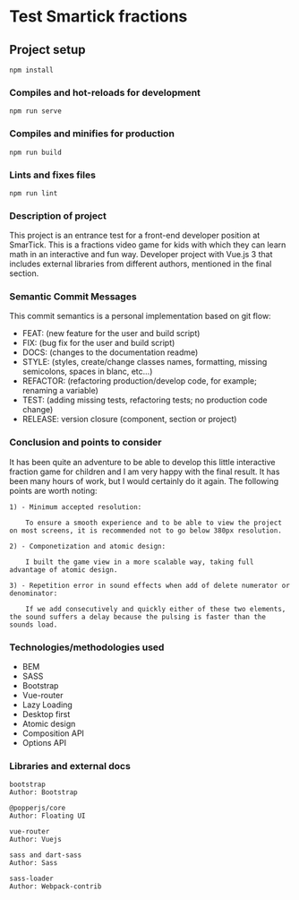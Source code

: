 # Test Smartick fractions

## Project setup
```
npm install
```

### Compiles and hot-reloads for development
```
npm run serve
```

### Compiles and minifies for production
```
npm run build
```

### Lints and fixes files
```
npm run lint
```


### Description of project

This project is an entrance test for a front-end developer position at SmarTick. This is a fractions video game for kids with which they can learn math in an interactive and fun way.
Developer project with Vue.js 3 that includes external libraries from different authors, mentioned in the final section.


### Semantic Commit Messages

This commit semantics is a personal implementation based on git flow:

- FEAT: (new feature for the user and build script)
- FIX: (bug fix for the user and build script)
- DOCS: (changes to the documentation readme)
- STYLE: (styles, create/change classes names, formatting, missing semicolons, spaces in blanc, etc...)
- REFACTOR: (refactoring production/develop code, for example; renaming a variable)
- TEST: (adding missing tests, refactoring tests; no production code change)
- RELEASE: version closure (component, section or project)


### Conclusion and points to consider

It has been quite an adventure to be able to develop this little interactive fraction game for children and I am very happy with the final result. It has been many hours of work, but I would certainly do it again.
The following points are worth noting:

    1) - Minimum accepted resolution:

        To ensure a smooth experience and to be able to view the project on most screens, it is recommended not to go below 380px resolution.

    2) - Componetization and atomic design:

        I built the game view in a more scalable way, taking full advantage of atomic design. 

    3) - Repetition error in sound effects when add of delete numerator or denominator:

        If we add consecutively and quickly either of these two elements, the sound suffers a delay because the pulsing is faster than the sounds load. 


### Technologies/methodologies used

- BEM
- SASS
- Bootstrap
- Vue-router
- Lazy Loading
- Desktop first
- Atomic design
- Composition API
- Options API


### Libraries and external docs

```
bootstrap
Author: Bootstrap
```

```
@popperjs/core
Author: Floating UI
```

```
vue-router
Author: Vuejs
```

```
sass and dart-sass
Author: Sass
```

```
sass-loader
Author: Webpack-contrib
```
